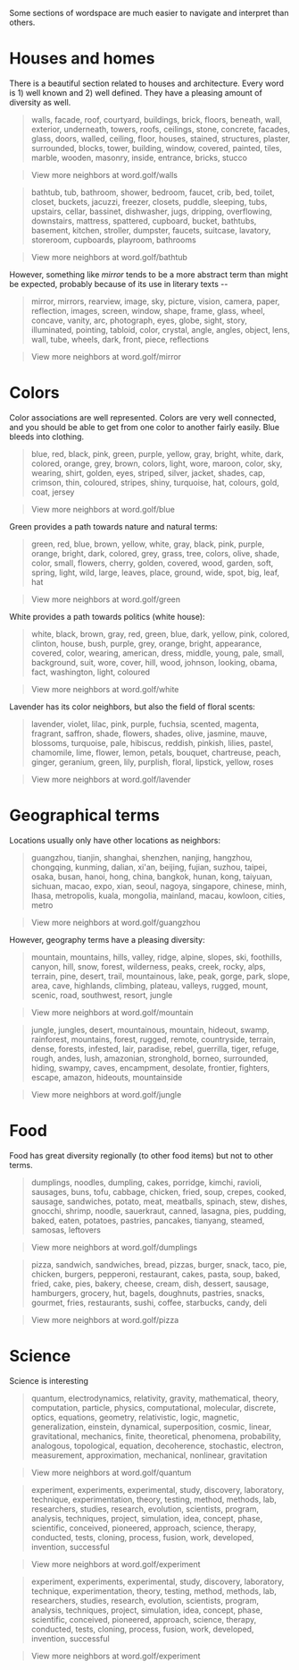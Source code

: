 Some sections of wordspace are much easier to navigate and interpret than others.

# Houses and homes
There is a beautiful section related to houses and architecture. Every word is 1) well known and 2) well defined. They have a pleasing amount of diversity as well.

> walls, facade, roof, courtyard, buildings, brick, floors, beneath, wall, exterior, underneath, towers, roofs, ceilings, stone, concrete, facades, glass, doors, walled, ceiling, floor, houses, stained, structures, plaster, surrounded, blocks, tower, building, window, covered, painted, tiles, marble, wooden, masonry, inside, entrance, bricks, stucco

> View more neighbors at word.golf/walls

> bathtub, tub, bathroom, shower, bedroom, faucet, crib, bed, toilet, closet, buckets, jacuzzi, freezer, closets, puddle, sleeping, tubs, upstairs, cellar, bassinet, dishwasher, jugs, dripping, overflowing, downstairs, mattress, spattered, cupboard, bucket, bathtubs, basement, kitchen, stroller, dumpster, faucets, suitcase, lavatory, storeroom, cupboards, playroom, bathrooms

> View more neighbors at word.golf/bathtub

However, something like *mirror* tends to be a more abstract term than might be expected, probably because of its use in literary texts -- 

> mirror, mirrors, rearview, image, sky, picture, vision, camera, paper, reflection, images, screen, window, shape, frame, glass, wheel, concave, vanity, arc, photograph, eyes, globe, sight, story, illuminated, pointing, tabloid, color, crystal, angle, angles, object, lens, wall, tube, wheels, dark, front, piece, reflections

> View more neighbors at word.golf/mirror

# Colors 
Color associations are well represented.
Colors are very well connected, and you should be able to get from one color to another fairly easily. Blue bleeds into clothing. 

>blue, red, black, pink, green, purple, yellow, gray, bright, white, dark, colored, orange, grey, brown, colors, light, wore, maroon, color, sky, wearing, shirt, golden, eyes, striped, silver, jacket, shades, cap, crimson, thin, coloured, stripes, shiny, turquoise, hat, colours, gold, coat, jersey

>View more neighbors at word.golf/blue

 Green provides a path towards nature and natural terms:

> green, red, blue, brown, yellow, white, gray, black, pink, purple, orange, bright, dark, colored, grey, grass, tree, colors, olive, shade, color, small, flowers, cherry, golden, covered, wood, garden, soft, spring, light, wild, large, leaves, place, ground, wide, spot, big, leaf, hat

> View more neighbors at word.golf/green

White provides a path towards politics (white house):

> white, black, brown, gray, red, green, blue, dark, yellow, pink, colored, clinton, house, bush, purple, grey, orange, bright, appearance, covered, color, wearing, american, dress, middle, young, pale, small, background, suit, wore, cover, hill, wood, johnson, looking, obama, fact, washington, light, coloured

>View more neighbors at word.golf/white

Lavender has its color neighbors, but also the field of floral scents:

> lavender, violet, lilac, pink, purple, fuchsia, scented, magenta, fragrant, saffron, shade, flowers, shades, olive, jasmine, mauve, blossoms, turquoise, pale, hibiscus, reddish, pinkish, lilies, pastel, chamomile, lime, flower, lemon, petals, bouquet, chartreuse, peach, ginger, geranium, green, lily, purplish, floral, lipstick, yellow, roses

> View more neighbors at word.golf/lavender

# Geographical terms

Locations usually only have other locations as neighbors:

> guangzhou, tianjin, shanghai, shenzhen, nanjing, hangzhou, chongqing, kunming, dalian, xi'an, beijing, fujian, suzhou, taipei, osaka, busan, hanoi, hong, china, bangkok, hunan, kong, taiyuan, sichuan, macao, expo, xian, seoul, nagoya, singapore, chinese, minh, lhasa, metropolis, kuala, mongolia, mainland, macau, kowloon, cities, metro

> View more neighbors at word.golf/guangzhou

However, geography terms have a pleasing diversity:

> mountain, mountains, hills, valley, ridge, alpine, slopes, ski, foothills, canyon, hill, snow, forest, wilderness, peaks, creek, rocky, alps, terrain, pine, desert, trail, mountainous, lake, peak, gorge, park, slope, area, cave, highlands, climbing, plateau, valleys, rugged, mount, scenic, road, southwest, resort, jungle

> View more neighbors at word.golf/mountain

> jungle, jungles, desert, mountainous, mountain, hideout, swamp, rainforest, mountains, forest, rugged, remote, countryside, terrain, dense, forests, infested, lair, paradise, rebel, guerrilla, tiger, refuge, rough, andes, lush, amazonian, stronghold, borneo, surrounded, hiding, swampy, caves, encampment, desolate, frontier, fighters, escape, amazon, hideouts, mountainside

> View more neighbors at word.golf/jungle

# Food

Food has great diversity regionally (to other food items) but not to other terms.

> dumplings, noodles, dumpling, cakes, porridge, kimchi, ravioli, sausages, buns, tofu, cabbage, chicken, fried, soup, crepes, cooked, sausage, sandwiches, potato, meat, meatballs, spinach, stew, dishes, gnocchi, shrimp, noodle, sauerkraut, canned, lasagna, pies, pudding, baked, eaten, potatoes, pastries, pancakes, tianyang, steamed, samosas, leftovers

> View more neighbors at word.golf/dumplings

> pizza, sandwich, sandwiches, bread, pizzas, burger, snack, taco, pie, chicken, burgers, pepperoni, restaurant, cakes, pasta, soup, baked, fried, cake, pies, bakery, cheese, cream, dish, dessert, sausage, hamburgers, grocery, hut, bagels, doughnuts, pastries, snacks, gourmet, fries, restaurants, sushi, coffee, starbucks, candy, deli

> View more neighbors at word.golf/pizza

# Science

Science is interesting

> quantum, electrodynamics, relativity, gravity, mathematical, theory, computation, particle, physics, computational, molecular, discrete, optics, equations, geometry, relativistic, logic, magnetic, generalization, einstein, dynamical, superposition, cosmic, linear, gravitational, mechanics, finite, theoretical, phenomena, probability, analogous, topological, equation, decoherence, stochastic, electron, measurement, approximation, mechanical, nonlinear, gravitation

> View more neighbors at word.golf/quantum

> experiment, experiments, experimental, study, discovery, laboratory, technique, experimentation, theory, testing, method, methods, lab, researchers, studies, research, evolution, scientists, program, analysis, techniques, project, simulation, idea, concept, phase, scientific, conceived, pioneered, approach, science, therapy, conducted, tests, cloning, process, fusion, work, developed, invention, successful

> View more neighbors at word.golf/experiment

> experiment, experiments, experimental, study, discovery, laboratory, technique, experimentation, theory, testing, method, methods, lab, researchers, studies, research, evolution, scientists, program, analysis, techniques, project, simulation, idea, concept, phase, scientific, conceived, pioneered, approach, science, therapy, conducted, tests, cloning, process, fusion, work, developed, invention, successful

> View more neighbors at word.golf/experiment
